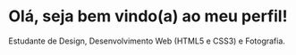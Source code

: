 # Olá, seja bem  vindo(a) ao meu perfil!
<p>Estudante de Design, Desenvolvimento Web (HTML5 e CSS3) e Fotografia.</p>
